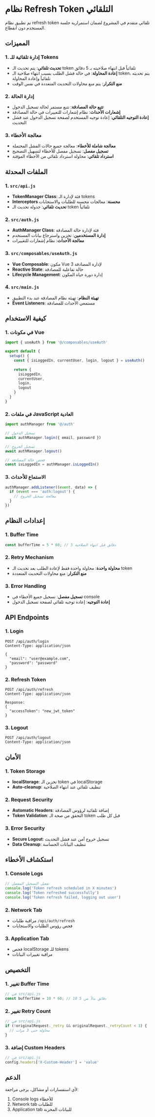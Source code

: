 # نظام Refresh Token التلقائي

تم تطبيق نظام refresh token تلقائي متقدم في المشروع لضمان استمرارية جلسة المستخدم دون انقطاع.

## المميزات

### 1. إدارة تلقائية للـ Tokens
- **تحديث تلقائي**: يتم تحديث الـ token تلقائياً قبل انتهاء صلاحيته بـ 5 دقائق
- **إعادة المحاولة**: في حالة فشل الطلب بسبب انتهاء صلاحية الـ token، يتم تحديثه تلقائياً وإعادة المحاولة
- **منع التكرار**: يتم منع محاولات التحديث المتعددة في نفس الوقت

### 2. إدارة الحالة
- **تتبع حالة المصادقة**: تتبع مستمر لحالة تسجيل الدخول
- **إشعارات الأحداث**: نظام إشعارات للتغييرات في حالة المصادقة
- **إعادة التوجيه التلقائي**: إعادة توجيه المستخدم لصفحة تسجيل الدخول عند فشل التحديث

### 3. معالجة الأخطاء
- **معالجة شاملة للأخطاء**: معالجة جميع حالات الفشل المحتملة
- **تسجيل مفصل**: تسجيل مفصل للأخطاء لتسهيل التصحيح
- **استرداد تلقائي**: محاولة استرداد تلقائي من الأخطاء المؤقتة

## الملفات المحدثة

### 1. `src/api.js`
- **TokenManager Class**: فئة لإدارة الـ tokens
- **Interceptors محسنة**: معالجات محسنة للطلبات والاستجابات
- **تحديث تلقائي**: جدولة تحديث الـ token تلقائياً

### 2. `src/auth.js`
- **AuthManager Class**: فئة لإدارة حالة المصادقة
- **إدارة المستخدمين**: تخزين واسترجاع بيانات المستخدم
- **معالجة الأحداث**: نظام إشعارات للتغييرات

### 3. `src/composables/useAuth.js`
- **Vue Composable**: مكون Vue 3 لإدارة المصادقة
- **Reactive State**: حالة تفاعلية للمصادقة
- **Lifecycle Management**: إدارة دورة حياة المكون

### 4. `src/main.js`
- **تهيئة النظام**: تهيئة نظام المصادقة عند بدء التطبيق
- **Event Listeners**: مستمعي الأحداث للمصادقة

## كيفية الاستخدام

### 1. في مكونات Vue
```javascript
import { useAuth } from '@/composables/useAuth'

export default {
  setup() {
    const { isLoggedIn, currentUser, login, logout } = useAuth()
    
    return {
      isLoggedIn,
      currentUser,
      login,
      logout
    }
  }
}
```

### 2. في ملفات JavaScript العادية
```javascript
import authManager from '@/auth'

// تسجيل الدخول
await authManager.login({ email, password })

// تسجيل الخروج
await authManager.logout()

// فحص حالة المصادقة
const isLoggedIn = authManager.isLoggedIn()
```

### 3. الاستماع للأحداث
```javascript
authManager.addListener((event, data) => {
  if (event === 'auth:logout') {
    // معالجة تسجيل الخروج
  }
})
```

## إعدادات النظام

### 1. Buffer Time
```javascript
const bufferTime = 5 * 60; // 5 دقائق قبل انتهاء الصلاحية
```

### 2. Retry Mechanism
- **محاولة واحدة**: محاولة واحدة فقط لإعادة الطلب بعد تحديث الـ token
- **منع التكرار**: منع محاولات التحديث المتعددة

### 3. Error Handling
- **تسجيل مفصل**: تسجيل جميع الأخطاء في console
- **إعادة التوجيه**: إعادة توجيه تلقائي لصفحة تسجيل الدخول

## API Endpoints

### 1. Login
```
POST /api/auth/login
Content-Type: application/json

{
  "email": "user@example.com",
  "password": "password"
}
```

### 2. Refresh Token
```
POST /api/auth/refresh
Content-Type: application/json

Response:
{
  "accessToken": "new_jwt_token"
}
```

### 3. Logout
```
POST /api/auth/logout
Content-Type: application/json
```

## الأمان

### 1. Token Storage
- **localStorage**: تخزين الـ token في localStorage
- **Auto-cleanup**: تنظيف تلقائي عند انتهاء الصلاحية

### 2. Request Security
- **Automatic Headers**: إضافة تلقائية لرؤوس المصادقة
- **Token Validation**: التحقق من صحة الـ token قبل كل طلب

### 3. Error Security
- **Secure Logout**: تسجيل خروج آمن عند فشل التحديث
- **Data Cleanup**: تنظيف البيانات الحساسة

## استكشاف الأخطاء

### 1. Console Logs
```javascript
// تفعيل التسجيل المفصل
console.log('Token refresh scheduled in X minutes')
console.log('Token refreshed successfully')
console.log('Token refresh failed, logging out user')
```

### 2. Network Tab
- مراقبة طلبات `/api/auth/refresh`
- فحص رؤوس الطلبات والاستجابات

### 3. Application Tab
- فحص localStorage للـ tokens
- مراقبة تغييرات البيانات

## التخصيص

### 1. تغيير Buffer Time
```javascript
// في src/api.js
const bufferTime = 10 * 60; // 10 دقائق بدلاً من 5
```

### 2. تغيير Retry Count
```javascript
// في src/api.js
if (!originalRequest._retry && originalRequest._retryCount < 3) {
  // محاولة حتى 3 مرات
}
```

### 3. إضافة Custom Headers
```javascript
// في src/api.js
config.headers['X-Custom-Header'] = 'value'
```

## الدعم

لأي استفسارات أو مشاكل، يرجى مراجعة:
1. Console logs للأخطاء
2. Network tab للطلبات
3. Application tab للبيانات المخزنة


